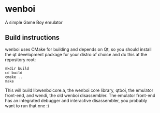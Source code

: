 wenboi
======

A simple Game Boy emulator

Build instructions
------------------

wenboi uses CMake for building and depends on Qt, so you should install
the qt development package for your distro of choice and do this at the
repository root:

    mkdir build
    cd build
    cmake ..
    make
    
This will build libwenboicore.a, the wenboi core library, qtboi, the
emulator front-end, and wendi, the old wenboi disassembler. The emulator
front-end has an integrated debugger and interactive disassembler, you
probably want to run that one :)
